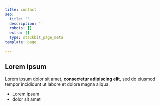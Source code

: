 ```yaml
---
title: contact
seo:
  title: ''
  description: ''
  robots: []
  extra: []
  type: stackbit_page_meta
template: page

---
```

## Lorem ipsum

Lorem ipsum dolor sit amet, **consectetur adipiscing elit**, sed do eiusmod tempor incididunt ut labore et dolore magna aliqua.

- Lorem ipsum
- dolor sit amet